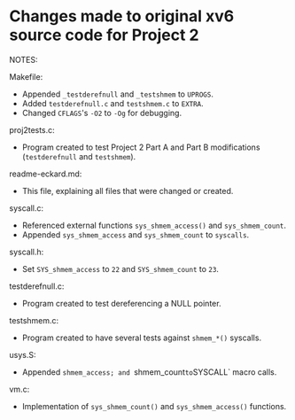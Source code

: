 Changes made to original xv6 source code for Project 2
===

NOTES:

Makefile:
- Appended `_testderefnull` and `_testshmem` to `UPROGS`.
- Added `testderefnull.c` and `testshmem.c` to `EXTRA`.
- Changed `CFLAGS`'s `-O2` to `-Og` for debugging.

proj2tests.c:
- Program created to test Project 2 Part A and Part B modifications
(`testderefnull` and `testshmem`).

readme-eckard.md:
- This file, explaining all files that were changed or created.

syscall.c:
- Referenced external functions `sys_shmem_access()` and
`sys_shmem_count`.
- Appended `sys_shmem_access` and `sys_shmem_count` to `syscalls`.

syscall.h:
- Set `SYS_shmem_access` to `22` and `SYS_shmem_count` to `23`.

testderefnull.c:
- Program created to test dereferencing a NULL pointer.

testshmem.c:
- Program created to have several tests against `shmem_*()` syscalls.

usys.S:
- Appended `shmem_access; and `shmem_count` to `SYSCALL` macro calls.

vm.c:
- Implementation of `sys_shmem_count()` and `sys_shmem_access()`
functions.
